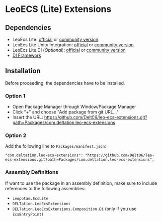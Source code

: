 # LeoECS (Lite) Extensions

## Dependencies
- LeoEcs Lite: [official](https://github.com/Leopotam/ecslite) or [community version](https://github.com/LeoECSCommunity/ecslite)
- LeoEcs Lite Unity Integration: [official](https://github.com/Leopotam/ecslite-unityeditor) or [community version](https://github.com/LeoECSCommunity/ecslite-unityeditor)
- LeoEcs Lite DI (*Optional*): [official](https://github.com/Leopotam/ecslite-di) or [community version](https://github.com/LeoECSCommunity/ecslite-di)
- [DI Framework](https://github.com/Delt06/di-framework)

## Installation
Before proceeding, the dependencies have to be installed.
### Option 1
- Open Package Manager through Window/Package Manager
- Click "+" and choose "Add package from git URL..."
- Insert the URL: https://github.com/Delt06/leo-ecs-extensions.git?path=Packages/com.deltation.leo-ecs-extensions

### Option 2
Add the following line to `Packages/manifest.json`:
```
"com.deltation.leo-ecs-extensions": "https://github.com/Delt06/leo-ecs-extensions.git?path=Packages/com.deltation.leo-ecs-extensions",
```

### Assembly Definitions

If want to use the package in an assembly definition, make sure to include references to the following assemblies:
- `Leopotam.EcsLite`
- `DELTation.LeoEcsExtensions`
- `DELTation.LeoEcsExtensions.Composition.Di` (only if you use `EcsEntryPoint`)
